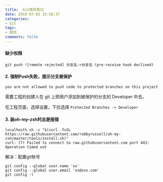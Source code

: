 ```yaml
---
title:  Git填坑笔记
date: 2019-07-03 15:58:37
categories:
- Git
tags:
- 填坑
comments: false
---
```


#### 缺少权限
```shell
git push ![remote rejected] 分支名->分支名 (pre-receive hook declined) 
```



#### 2. 强制Push失败，提示分支被保护

```shell
you are not allowed to push code to protected branches on this project
```

需要工程的创建人在 git 上把用户添加到被保护的分支的 Developer 中去。

在工程页面，选择设置，下拉选择 `Protected Branches -> Developer`



#### 3. 装oh-my-zsh时总是报错

```shell
localhost% sh -c "$(curl -fsSL https://raw.githubusercontent.com/robbyrussell/oh-my-zsh/master/tools/install.sh)" 
curl: (7) Failed to connect to raw.githubusercontent.com port 443: Operation timed out
```

解决：配置git账号

```shell
git config --global user.name 'xx'
git config --global user.email 'xx@xxx.com'
git config -l
```



